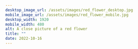 ```yaml
---
desktop_image_url: /assets/images/red_flower_desktop.jpg
mobile_image_url: /assets/images/red_flower_mobile.jpg
desktop_width: 1920
mobile_width: 480
alt: A close picture of a red flower
title: ""
date: 2022-10-16
---
```

